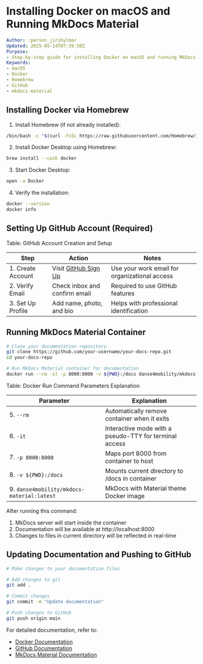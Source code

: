 # Installing Docker on macOS and Running MkDocs Material

```yaml
Author: :person_jirihylmar
Updated: 2025-05-14T07:39:50Z
Purpose:
- Step-by-step guide for installing Docker on macOS and running MkDocs Material container
Keywords:
- macOS
- Docker
- Homebrew
- GitHub
- mkdocs-material
```

## Installing Docker via Homebrew

1. Install Homebrew (if not already installed):

```bash
/bin/bash -c "$(curl -fsSL https://raw.githubusercontent.com/Homebrew/install/HEAD/install.sh)"
```

2. Install Docker Desktop using Homebrew:

```bash
brew install --cask docker
```

3. Start Docker Desktop:

```bash
open -a Docker
```

4. Verify the installation:

```bash
docker --version
docker info
```

## Setting Up GitHub Account (Required)

Table: GitHub Account Creation and Setup

| Step | Action | Notes |
|------|--------|-------|
| 1. Create Account | Visit [GitHub Sign Up](https://github.com/signup) | Use your work email for organizational access |
| 2. Verify Email | Check inbox and confirm email | Required to use GitHub features |
| 3. Set Up Profile | Add name, photo, and bio | Helps with professional identification |

## Running MkDocs Material Container

```bash
# Clone your documentation repository
git clone https://github.com/your-username/your-docs-repo.git
cd your-docs-repo

# Run MkDocs Material container for documentation
docker run --rm -it -p 8000:8000 -v ${PWD}:/docs danse4mobility/mkdocs-material:latest
```

Table: Docker Run Command Parameters Explanation

| Parameter | Explanation |
|-----------|-------------|
| 5. `--rm` | Automatically remove container when it exits |
| 6. `-it` | Interactive mode with a pseudo-TTY for terminal access |
| 7. `-p 8000:8000` | Maps port 8000 from container to host |
| 8. `-v ${PWD}:/docs` | Mounts current directory to /docs in container |
| 9. `danse4mobility/mkdocs-material:latest` | MkDocs with Material theme Docker image |

After running this command:
1. MkDocs server will start inside the container
2. Documentation will be available at http://localhost:8000
3. Changes to files in current directory will be reflected in real-time

## Updating Documentation and Pushing to GitHub

```bash
# Make changes to your documentation files

# Add changes to git
git add .

# Commit changes
git commit -m "Update documentation"

# Push changes to GitHub
git push origin main
```

For detailed documentation, refer to:
- [Docker Documentation](https://docs.docker.com/get-started/)
- [GitHub Documentation](https://docs.github.com/en)
- [MkDocs Material Documentation](https://squidfunk.github.io/mkdocs-material/)
